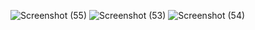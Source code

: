 ![Screenshot (55)](https://user-images.githubusercontent.com/104721003/210179410-45660128-76d9-41b2-9cad-2a30a7433616.png)
![Screenshot (53)](https://user-images.githubusercontent.com/104721003/210179411-dddb2e29-c54c-4e0b-a558-82fd32a7c23e.png)
![Screenshot (54)](https://user-images.githubusercontent.com/104721003/210179412-d5a43add-a464-4059-a017-cc5d1b9e1e47.png)
